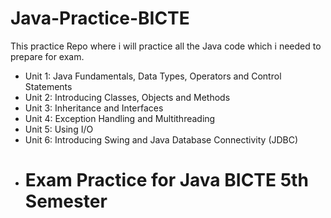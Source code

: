 # Java-Practice-BICTE
This practice Repo where i will practice all the Java code which i needed to prepare for exam. 
* Unit 1: Java Fundamentals, Data Types, Operators and Control Statements
* Unit 2: Introducing Classes, Objects and Methods
* Unit 3: Inheritance and Interfaces
* Unit 4: Exception Handling and Multithreading
* Unit 5: Using I/O
* Unit 6: Introducing Swing and Java Database Connectivity (JDBC)
* # Exam Practice for Java BICTE 5th Semester

